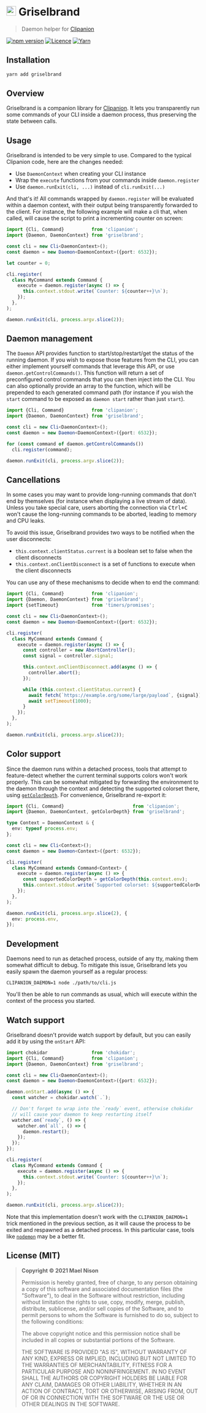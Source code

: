 # <img src="./logo.svg" height="25" /> Griselbrand

> Daemon helper for [Clipanion](https://github.com/arcanis/clipanion)

[![npm version](https://img.shields.io/npm/v/griselbrand.svg)](https://yarnpkg.com/package/griselbrand) [![Licence](https://img.shields.io/npm/l/griselbrand.svg)](https://github.com/arcanis/griselbrand#license-mit) [![Yarn](https://img.shields.io/badge/developed%20with-Yarn%202-blue)](https://github.com/yarnpkg/berry)

## Installation

```sh
yarn add griselbrand
```

## Overview

Griselbrand is a companion library for [Clipanion](https://github.com/arcanis/clipanion). It lets you transparently run some commands of your CLI inside a daemon process, thus preserving the state between calls.

## Usage

Griselbrand is intended to be very simple to use. Compared to the typical Clipanion code, here are the changes needed:

- Use `DaemonContext` when creating your CLI instance
- Wrap the `execute` functions from your commands inside `daemon.register`
- Use `daemon.runExit(cli, ...)` instead of `cli.runExit(...)`

And that's it! All commands wrapped by `daemon.register` will be evaluated within a daemon context, with their output being transparently forwarded to the client. For instance, the following example will make a cli that, when called, will cause the script to print a incrementing counter on screen:

```ts
import {Cli, Command}          from 'clipanion';
import {Daemon, DaemonContext} from 'griselbrand';

const cli = new Cli<DaemonContext>();
const daemon = new Daemon<DaemonContext>({port: 6532});

let counter = 0;

cli.register(
  class MyCommand extends Command {
    execute = daemon.register(async () => {
      this.context.stdout.write(`Counter: ${counter++}\n`);
    });
  },
);

daemon.runExit(cli, process.argv.slice(2));
```

## Daemon management

The `Daemon` API provides function to start/stop/restart/get the status of the running daemon. If you wish to expose those features from the CLI, you can either implement yourself commands that leverage this API, or use `daemon.getControlCommands()`. This function will return a set of preconfigured control commands that you can then inject into the CLI. You can also optionally provide an array to the function, which will be prepended to each generated command path (for instance if you wish the `start` command to be exposed as `daemon start` rather than just `start`).

```ts
import {Cli, Command}          from 'clipanion';
import {Daemon, DaemonContext} from 'griselbrand';

const cli = new Cli<DaemonContext>();
const daemon = new Daemon<DaemonContext>({port: 6532});

for (const command of daemon.getControlCommands())
  cli.register(command);

daemon.runExit(cli, process.argv.slice(2));
```

## Cancellations

In some cases you may want to provide long-running commands that don't end by themselves (for instance when displaying a live stream of data). Unless you take special care, users aborting the connection via <kbd>Ctrl+C</kbd> won't cause the long-running commands to be aborted, leading to memory and CPU leaks.

To avoid this issue, Griselbrand provides two ways to be notified when the user disconnects:

- `this.context.clientStatus.current` is a boolean set to false when the client disconnects
- `this.context.onClientDisconnect` is a set of functions to execute when the client disconnects

You can use any of these mechanisms to decide when to end the command:

```ts
import {Cli, Command}          from 'clipanion';
import {Daemon, DaemonContext} from 'griselbrand';
import {setTimeout}            from 'timers/promises';

const cli = new Cli<DaemonContext>();
const daemon = new Daemon<DaemonContext>({port: 6532});

cli.register(
  class MyCommand extends Command {
    execute = daemon.register(async () => {
      const controller = new AbortController();
      const signal = controller.signal;

      this.context.onClientDisconnect.add(async () => {
        controller.abort();
      });

      while (this.context.clientStatus.current) {
        await fetch(`https://example.org/some/large/payload`, {signal});
        await setTimeout(1000);
      }
    });
  },
);

daemon.runExit(cli, process.argv.slice(2));
```

## Color support

Since the daemon runs within a detached process, tools that attempt to feature-detect whether the current terminal supports colors won't work properly. This can be somewhat mitigated by forwarding the environment to the daemon through the context and detecting the supported colorset there, using [`getColorDepth`](https://nodejs.org/api/tty.html#tty_writestream_getcolordepth_env). For convenience, Griselbrand re-export it:

```ts
import {Cli, Command}                         from 'clipanion';
import {Daemon, DaemonContext, getColorDepth} from 'griselbrand';

type Context = DaemonContext & {
  env: typeof process.env;
};

const cli = new Cli<Context>();
const daemon = new Daemon<Context>({port: 6532});

cli.register(
  class MyCommand extends Command<Context> {
    execute = daemon.register(async () => {
      const supportedColorDepth = getColorDepth(this.context.env);
      this.context.stdout.write(`Supported colorset: ${supportedColorDepth}\n`);
    });
  },
);

daemon.runExit(cli, process.argv.slice(2), {
  env: process.env,
});
```

## Development

Daemons need to run as detached process, outside of any tty, making them somewhat difficult to debug. To mitigate this issue, Griselbrand lets you easily spawn the daemon yourself as a regular process:

```
CLIPANION_DAEMON=1 node ./path/to/cli.js
```

You'll then be able to run commands as usual, which will execute within the context of the process you started.

## Watch support

Griselbrand doesn't provide watch support by default, but you can easily add it by using the `onStart` API:

```ts
import chokidar                from 'chokidar';
import {Cli, Command}          from 'clipanion';
import {Daemon, DaemonContext} from 'griselbrand';

const cli = new Cli<DaemonContext>();
const daemon = new Daemon<DaemonContext>({port: 6532});

daemon.onStart.add(async () => {
  const watcher = chokidar.watch(`.`);

  // Don't forget to wrap into the `ready` event, otherwise chokidar
  // will cause your daemon to keep restarting itself
  watcher.on(`ready`, () => {
    watcher.on(`all`, () => {
      daemon.restart();
    });
  });
});

cli.register(
  class MyCommand extends Command {
    execute = daemon.register(async () => {
      this.context.stdout.write(`Counter: ${counter++}\n`);
    });
  },
);

daemon.runExit(cli, process.argv.slice(2));
```

Note that this implementation doesn't work with the `CLIPANION_DAEMON=1` trick mentioned in the previous section, as it will cause the process to be exited and respawned as a detached process. In this particular case, tools like [`nodemon`](https://github.com/remy/nodemon) may be a better fit.

## License (MIT)

> **Copyright © 2021 Mael Nison**
>
> Permission is hereby granted, free of charge, to any person obtaining a copy of this software and associated documentation files (the "Software"), to deal in the Software without restriction, including without limitation the rights to use, copy, modify, merge, publish, distribute, sublicense, and/or sell copies of the Software, and to permit persons to whom the Software is furnished to do so, subject to the following conditions:
>
> The above copyright notice and this permission notice shall be included in all copies or substantial portions of the Software.
>
> THE SOFTWARE IS PROVIDED "AS IS", WITHOUT WARRANTY OF ANY KIND, EXPRESS OR IMPLIED, INCLUDING BUT NOT LIMITED TO THE WARRANTIES OF MERCHANTABILITY, FITNESS FOR A PARTICULAR PURPOSE AND NONINFRINGEMENT. IN NO EVENT SHALL THE AUTHORS OR COPYRIGHT HOLDERS BE LIABLE FOR ANY CLAIM, DAMAGES OR OTHER LIABILITY, WHETHER IN AN ACTION OF CONTRACT, TORT OR OTHERWISE, ARISING FROM, OUT OF OR IN CONNECTION WITH THE SOFTWARE OR THE USE OR OTHER DEALINGS IN THE SOFTWARE.
